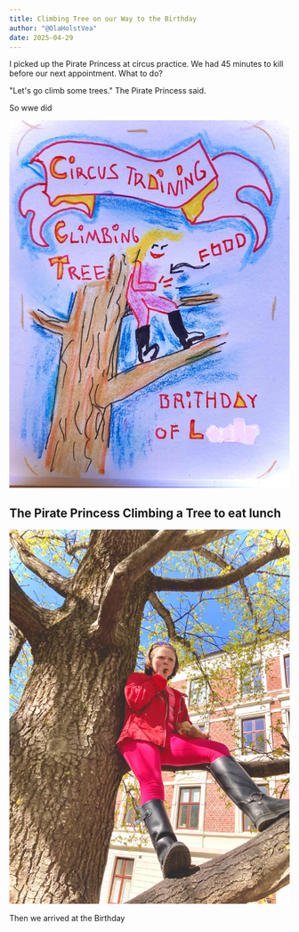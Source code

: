 ```yaml
---
title: Climbing Tree on our Way to the Birthday
author: "@OlaHolstVea"
date: 2025-04-29
---
```


I picked up the Pirate Princess at circus practice. We had 45 minutes to kill before our next appointment. What to do?

"Let's go climb some trees." The Pirate Princess said. 

So wwe did

![The Pirate Princess Climbing a Tree](./climbing-tree-1.jpeg)


## The Pirate Princess Climbing a Tree to eat lunch

![The Pirate Princess Climbing a Tree to eat lunch](./climbing-tree-2.jpeg)


Then we arrived at the Birthday